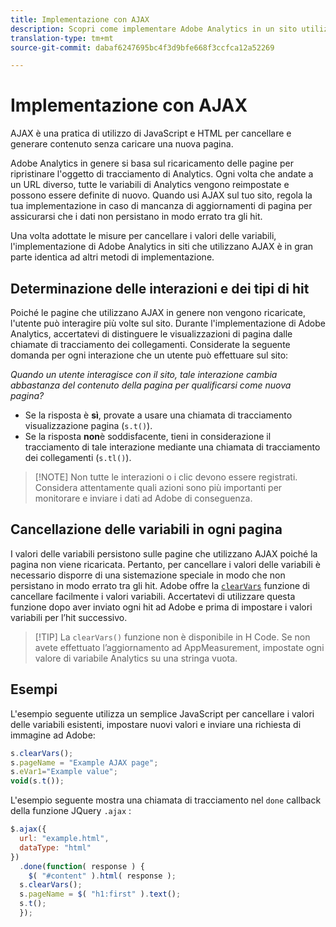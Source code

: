 ```yaml
---
title: Implementazione con AJAX
description: Scopri come implementare Adobe Analytics in un sito utilizzando AJAX.
translation-type: tm+mt
source-git-commit: dabaf6247695bc4f3d9bfe668f3ccfca12a52269

---
```



# Implementazione con AJAX

AJAX è una pratica di utilizzo di JavaScript e HTML per cancellare e generare contenuto senza caricare una nuova pagina.

Adobe Analytics in genere si basa sul ricaricamento delle pagine per ripristinare l&#39;oggetto di tracciamento di Analytics. Ogni volta che andate a un URL diverso, tutte le variabili di Analytics vengono reimpostate e possono essere definite di nuovo. Quando usi AJAX sul tuo sito, regola la tua implementazione in caso di mancanza di aggiornamenti di pagina per assicurarsi che i dati non persistano in modo errato tra gli hit.

Una volta adottate le misure per cancellare i valori delle variabili, l&#39;implementazione di Adobe Analytics in siti che utilizzano AJAX è in gran parte identica ad altri metodi di implementazione.

## Determinazione delle interazioni e dei tipi di hit

Poiché le pagine che utilizzano AJAX in genere non vengono ricaricate, l&#39;utente può interagire più volte sul sito. Durante l&#39;implementazione di Adobe Analytics, accertatevi di distinguere le visualizzazioni di pagina dalle chiamate di tracciamento dei collegamenti. Considerate la seguente domanda per ogni interazione che un utente può effettuare sul sito:

*Quando un utente interagisce con il sito, tale interazione cambia abbastanza del contenuto della pagina per qualificarsi come nuova pagina?*

* Se la risposta è **sì**, provate a usare una chiamata di tracciamento visualizzazione pagina (`s.t()`).
* Se la risposta **non**&#x200B;è soddisfacente, tieni in considerazione il tracciamento di tale interazione mediante una chiamata di tracciamento dei collegamenti (`s.tl()`).

>[!NOTE] Non tutte le interazioni o i clic devono essere registrati. Considera attentamente quali azioni sono più importanti per monitorare e inviare i dati ad Adobe di conseguenza.

## Cancellazione delle variabili in ogni pagina

I valori delle variabili persistono sulle pagine che utilizzano AJAX poiché la pagina non viene ricaricata. Pertanto, per cancellare i valori delle variabili è necessario disporre di una sistemazione speciale in modo che non persistano in modo errato tra gli hit. Adobe offre la [`clearVars`](../vars/functions/clearvars.md) funzione di cancellare facilmente i valori variabili. Accertatevi di utilizzare questa funzione dopo aver inviato ogni hit ad Adobe e prima di impostare i valori variabili per l’hit successivo.

>[!TIP] La `clearVars()` funzione non è disponibile in H Code. Se non avete effettuato l’aggiornamento ad AppMeasurement, impostate ogni valore di variabile Analytics su una stringa vuota.

## Esempi

L&#39;esempio seguente utilizza un semplice JavaScript per cancellare i valori delle variabili esistenti, impostare nuovi valori e inviare una richiesta di immagine ad Adobe:

```js
s.clearVars();
s.pageName = "Example AJAX page";
s.eVar1="Example value";
void(s.t());
```

L&#39;esempio seguente mostra una chiamata di tracciamento nel `done` callback della funzione JQuery `.ajax` :

```js
$.ajax({
  url: "example.html",
  dataType: "html"
})
  .done(function( response ) {
    $( "#content" ).html( response );
  s.clearVars();
  s.pageName = $( "h1:first" ).text();
  s.t();
  });
```

